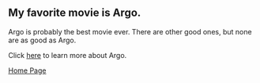 ## My favorite movie is Argo. 

Argo is probably the best movie ever. There are other good ones, but none are as good as Argo. 



Click [here](https://en.wikipedia.org/wiki/Argo_(2012_film)) to learn more about Argo. 

[Home Page][home]

[home]: https://github.com/ros4ry/ros4ry/blob/main/README.md
